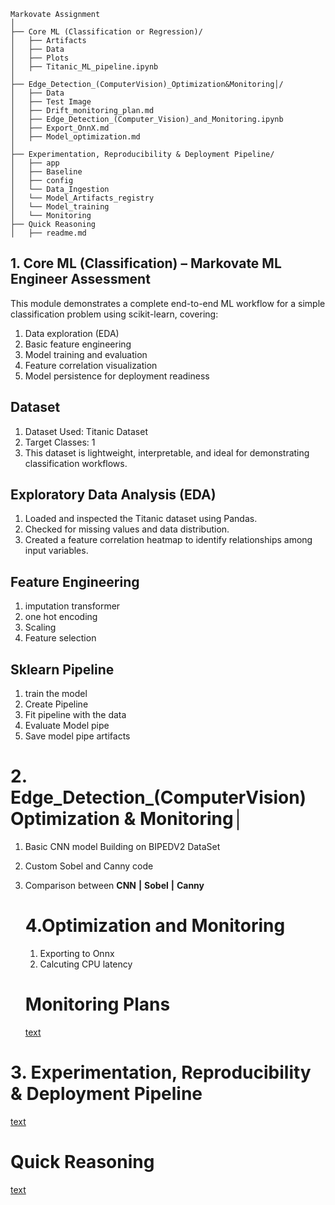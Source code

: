 ```
Markovate Assignment
│
├── Core ML (Classification or Regression)/
│   ├── Artifacts
│   ├── Data
│   ├── Plots
│   ├── Titanic_ML_pipeline.ipynb
│
├── Edge_Detection_(ComputerVision)_Optimization&Monitoring│/
│   ├── Data        
│   ├── Test Image
│   ├── Drift_monitoring_plan.md
│   ├── Edge_Detection_(Computer_Vision)_and_Monitoring.ipynb
│   ├── Export_OnnX.md
│   ├── Model_optimization.md
│ 
├── Experimentation, Reproducibility & Deployment Pipeline/
│   ├── app                 
│   ├── Baseline
│   ├── config                     
│   └── Data_Ingestion
│   └── Model_Artifacts_registry 
│   └── Model_training         
│   └── Monitoring 
├── Quick Reasoning
│   ├── readme.md

```


## 1. Core ML (Classification) – Markovate ML Engineer Assessment
This module demonstrates a complete end-to-end ML workflow for a simple classification problem using scikit-learn, covering:

1. Data exploration (EDA)
2. Basic feature engineering
3. Model training and evaluation
4. Feature correlation visualization
5. Model persistence for deployment readiness

## Dataset
1. Dataset Used: Titanic Dataset
2. Target Classes: 1
3. This dataset is lightweight, interpretable, and ideal for demonstrating classification workflows.

## Exploratory Data Analysis (EDA)
1. Loaded and inspected the Titanic dataset using Pandas.
2. Checked for missing values and data distribution.
3. Created a feature correlation heatmap to identify relationships among input variables.


## Feature Engineering
1. imputation transformer
2. one hot encoding
3. Scaling
4. Feature selection

## Sklearn Pipeline
1. train the model
2. Create Pipeline
3. Fit pipeline with the data
4. Evaluate Model pipe
4. Save model pipe artifacts


# 2. Edge_Detection_(ComputerVision) Optimization & Monitoring│
1. Basic CNN model Building on BIPEDV2 DataSet
2. Custom Sobel and Canny code
3. Comparison between **CNN** **|** **Sobel** **|** **Canny**

    # 4.Optimization and Monitoring
    1. Exporting to Onnx 
    2. Calcuting CPU latency

    # Monitoring Plans
    [text](Edge_Detection_(ComputerVision)_Optimization&Monitoring/Drift_monitoring_plan.md)

# 3. Experimentation, Reproducibility & Deployment Pipeline
[text](<Experimentation, Reproducibility & Deployment Pipeline/Readme.md>)

# Quick Reasoning
[text](<Quick Reasoning/readme.md>)